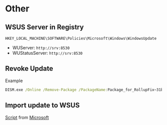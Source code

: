 # Other

## WSUS Server in Registry

`HKEY_LOCAL_MACHINE\SOFTWARE\Policies\Microsoft\Windows\WindowsUpdate`

- WUServer: `http://srv:8530`
- WUStatusServer: `http://srv:8530`

## Revoke Update

Example

```bat
DISM.exe /Online /Remove-Package /PackageName:Package_for_RollupFix~31bf3856ad364e35~amd64~~19041.867.1.8 /quiet /norestart
```

## Import update to WSUS

[Script](import-update-wsus.ps1) from [Microsoft](https://learn.microsoft.com/en-us/windows-server/administration/windows-server-update-services/manage/wsus-and-the-catalog-site?branch=pr-4097#powershell-script-to-import-updates-into-wsus)
